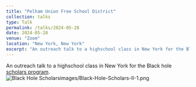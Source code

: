 ```yaml
---
title: "Pelham Union Free School District"
collection: talks
type: Talk
permalink: /talks/2024-05-28
date: 2024-05-28
venue: "Zoom"
location: "New York, New York"
excerpt: "An outreach talk to a highschool class in New York for the Black hole scholars program."
---
```


An outreach talk to a highschool class in New York for the Black hole [scholars program](https://bhi.fas.harvard.edu/black-hole-scholars/).
![Black Hole Scholarsimages/Black-Hole-Scholars-II-1.png](../images/Black-Hole-Scholars-II-1.png)